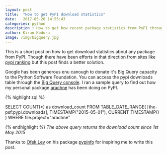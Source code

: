 ```yaml
---
layout: post
title:  "How to get PyPI download statistics"
date:   2017-05-20 14:55:43
categories: python
description : How to get how recent package statistics from PyPI through bigquery
author: Kiran Koduru
image: /img/bigquery.jpg 
---
```

This is a short post on how to get download statistics about any package from PyPI. Though there have been efforts in that direction from sites like [pypi ranking](http://pypi-ranking.info) but this post finds a better solution.

Google has been generous enu canough to donate it's Big Query capacity to the Python Software Foundation. You can access the pypi downloads table through the [Big Query console](https://bigquery.cloud.google.com/table/the-psf:pypi.downloads). I ran a sample query to find out how my personal package [arachne](https://pypi.python.org/pypi/Arachne) has been doing on PyPI.

{% highlight sql %}

SELECT COUNT(*) as download_count
FROM TABLE_DATE_RANGE(
  [the-psf:pypi.downloads],
  TIMESTAMP("2015-05-01"),
  CURRENT_TIMESTAMP()
)
WHERE file.project="arachne"

{% endhighlight %}
_The above query returns the download count since 1st May 2015_

Thanks to [Ofek Lev](https://github.com/ofek) on his package [pypinfo](https://github.com/ofek/pypinfo) for inspiring me to write this post.
